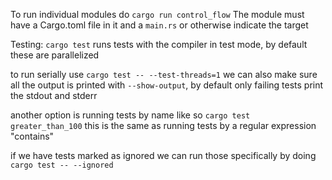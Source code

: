 To run individual modules do `cargo run control_flow`
The module must have a Cargo.toml file in it and a `main.rs` or otherwise indicate the target

Testing:
`cargo test` runs tests with the compiler in test mode, by default these are parallelized

to run serially use `cargo test -- --test-threads=1`
we can also make sure all the output is printed with `--show-output`, by default only failing tests print the stdout and stderr

another option is running tests by name like so `cargo test greater_than_100`
this is the same as running tests by a regular expression "contains"

if we have tests marked as ignored we can run those specifically by doing `cargo test -- --ignored`
